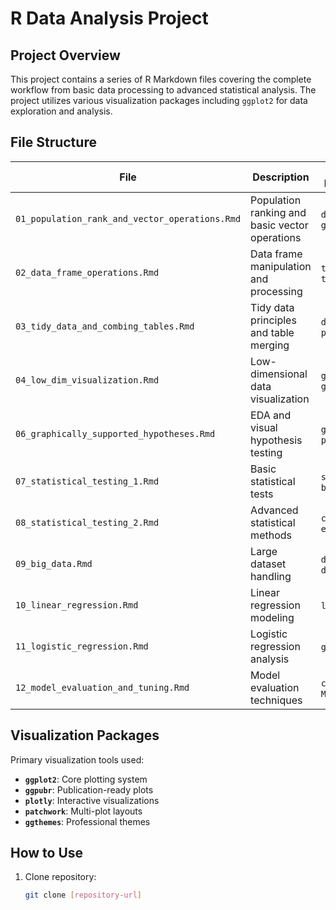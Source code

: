 # R Data Analysis Project

## Project Overview  
This project contains a series of R Markdown files covering the complete workflow from basic data processing to advanced statistical analysis. The project utilizes various visualization packages including `ggplot2` for data exploration and analysis.

## File Structure  

| File | Description | Key Packages |
|------|------------|--------------|
| `01_population_rank_and_vector_operations.Rmd` | Population ranking and basic vector operations | `dplyr`, `ggplot2` |
| `02_data_frame_operations.Rmd` | Data frame manipulation and processing | `tidyverse`, `tidyr` |
| `03_tidy_data_and_combing_tables.Rmd` | Tidy data principles and table merging | `dplyr`, `purrr` |
| `04_low_dim_visualization.Rmd` | Low-dimensional data visualization | `ggplot2`, `ggthemes` |
| `06_graphically_supported_hypotheses.Rmd` | EDA and visual hypothesis testing | `ggplot2`, `patchwork` |
| `07_statistical_testing_1.Rmd` | Basic statistical tests | `stats`, `broom` |
| `08_statistical_testing_2.Rmd` | Advanced statistical methods | `car`, `effects` |
| `09_big_data.Rmd` | Large dataset handling | `data.table`, `dtplyr` |
| `10_linear_regression.Rmd` | Linear regression modeling | `lm`, `ggplot2` |
| `11_logistic_regression.Rmd` | Logistic regression analysis | `glm`, `ROCR` |
| `12_model_evaluation_and_tuning.Rmd` | Model evaluation techniques | `caret`, `MLmetrics` |

## Visualization Packages  
Primary visualization tools used:  
- **`ggplot2`**: Core plotting system  
- **`ggpubr`**: Publication-ready plots  
- **`plotly`**: Interactive visualizations  
- **`patchwork`**: Multi-plot layouts  
- **`ggthemes`**: Professional themes  

## How to Use  
1. Clone repository:  
   ```bash
   git clone [repository-url]
